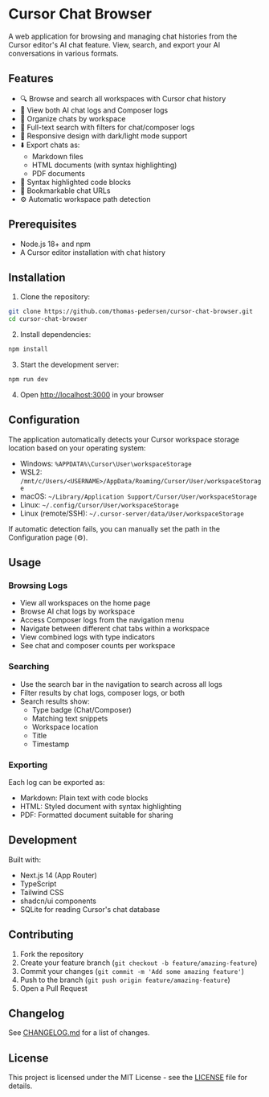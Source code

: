 # Cursor Chat Browser

A web application for browsing and managing chat histories from the Cursor editor's AI chat feature. View, search, and export your AI conversations in various formats.

## Features

- 🔍 Browse and search all workspaces with Cursor chat history
- 🤖 View both AI chat logs and Composer logs
- 📁 Organize chats by workspace
- 🔎 Full-text search with filters for chat/composer logs
- 📱 Responsive design with dark/light mode support
- ⬇️ Export chats as:
  - Markdown files
  - HTML documents (with syntax highlighting)
  - PDF documents
- 🎨 Syntax highlighted code blocks
- 📌 Bookmarkable chat URLs
- ⚙️ Automatic workspace path detection

## Prerequisites

- Node.js 18+ and npm
- A Cursor editor installation with chat history

## Installation

1. Clone the repository:
  ```bash
  git clone https://github.com/thomas-pedersen/cursor-chat-browser.git
  cd cursor-chat-browser
  ```

2. Install dependencies:
  ```bash
  npm install
  ```

3. Start the development server:
  ```bash
  npm run dev
  ```

4. Open [http://localhost:3000](http://localhost:3000) in your browser

## Configuration

The application automatically detects your Cursor workspace storage location based on your operating system:

- Windows: `%APPDATA%\Cursor\User\workspaceStorage`
- WSL2: `/mnt/c/Users/<USERNAME>/AppData/Roaming/Cursor/User/workspaceStorage`
- macOS: `~/Library/Application Support/Cursor/User/workspaceStorage`
- Linux: `~/.config/Cursor/User/workspaceStorage`
- Linux (remote/SSH): `~/.cursor-server/data/User/workspaceStorage`

If automatic detection fails, you can manually set the path in the Configuration page (⚙️).

## Usage

### Browsing Logs
- View all workspaces on the home page
- Browse AI chat logs by workspace
- Access Composer logs from the navigation menu
- Navigate between different chat tabs within a workspace
- View combined logs with type indicators
- See chat and composer counts per workspace

### Searching
- Use the search bar in the navigation to search across all logs
- Filter results by chat logs, composer logs, or both
- Search results show:
  - Type badge (Chat/Composer)
  - Matching text snippets
  - Workspace location
  - Title
  - Timestamp

### Exporting
Each log can be exported as:
- Markdown: Plain text with code blocks
- HTML: Styled document with syntax highlighting
- PDF: Formatted document suitable for sharing

## Development

Built with:
- Next.js 14 (App Router)
- TypeScript
- Tailwind CSS
- shadcn/ui components
- SQLite for reading Cursor's chat database

## Contributing

1. Fork the repository
2. Create your feature branch (`git checkout -b feature/amazing-feature`)
3. Commit your changes (`git commit -m 'Add some amazing feature'`)
4. Push to the branch (`git push origin feature/amazing-feature`)
5. Open a Pull Request

## Changelog

See [CHANGELOG.md](CHANGELOG.md) for a list of changes.

## License

This project is licensed under the MIT License - see the [LICENSE](LICENSE) file for details.
